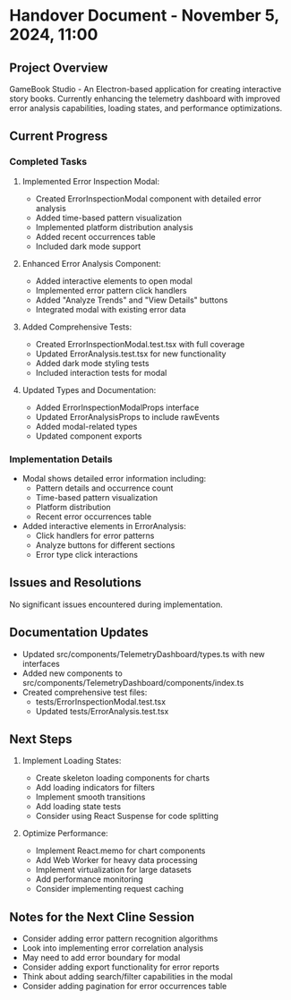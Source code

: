 # Handover Document - November 5, 2024, 11:00

## Project Overview
GameBook Studio - An Electron-based application for creating interactive story books. Currently enhancing the telemetry dashboard with improved error analysis capabilities, loading states, and performance optimizations.

## Current Progress

### Completed Tasks
1. Implemented Error Inspection Modal:
   - Created ErrorInspectionModal component with detailed error analysis
   - Added time-based pattern visualization
   - Implemented platform distribution analysis
   - Added recent occurrences table
   - Included dark mode support

2. Enhanced Error Analysis Component:
   - Added interactive elements to open modal
   - Implemented error pattern click handlers
   - Added "Analyze Trends" and "View Details" buttons
   - Integrated modal with existing error data

3. Added Comprehensive Tests:
   - Created ErrorInspectionModal.test.tsx with full coverage
   - Updated ErrorAnalysis.test.tsx for new functionality
   - Added dark mode styling tests
   - Included interaction tests for modal

4. Updated Types and Documentation:
   - Added ErrorInspectionModalProps interface
   - Updated ErrorAnalysisProps to include rawEvents
   - Added modal-related types
   - Updated component exports

### Implementation Details
- Modal shows detailed error information including:
  - Pattern details and occurrence count
  - Time-based pattern visualization
  - Platform distribution
  - Recent error occurrences table
- Added interactive elements in ErrorAnalysis:
  - Click handlers for error patterns
  - Analyze buttons for different sections
  - Error type click interactions

## Issues and Resolutions
No significant issues encountered during implementation.

## Documentation Updates
- Updated src/components/TelemetryDashboard/types.ts with new interfaces
- Added new components to src/components/TelemetryDashboard/components/index.ts
- Created comprehensive test files:
  - tests/ErrorInspectionModal.test.tsx
  - Updated tests/ErrorAnalysis.test.tsx

## Next Steps
1. Implement Loading States:
   - Create skeleton loading components for charts
   - Add loading indicators for filters
   - Implement smooth transitions
   - Add loading state tests
   - Consider using React Suspense for code splitting

2. Optimize Performance:
   - Implement React.memo for chart components
   - Add Web Worker for heavy data processing
   - Implement virtualization for large datasets
   - Add performance monitoring
   - Consider implementing request caching

## Notes for the Next Cline Session
- Consider adding error pattern recognition algorithms
- Look into implementing error correlation analysis
- May need to add error boundary for modal
- Consider adding export functionality for error reports
- Think about adding search/filter capabilities in the modal
- Consider adding pagination for error occurrences table
